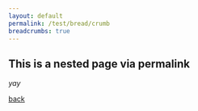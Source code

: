 ```yaml
---
layout: default
permalink: /test/bread/crumb
breadcrumbs: true
---
```


## This is a nested page via permalink

_yay_

[back](./)
